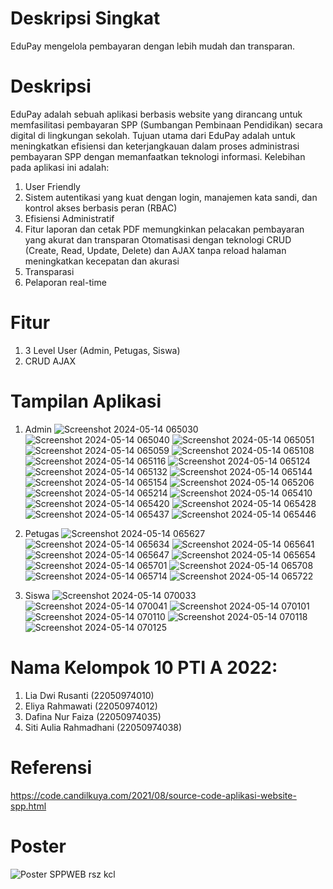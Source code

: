 # Deskripsi Singkat
EduPay mengelola pembayaran dengan lebih mudah dan transparan.

# Deskripsi
EduPay adalah sebuah aplikasi berbasis website yang dirancang untuk memfasilitasi pembayaran SPP (Sumbangan Pembinaan Pendidikan) secara digital di lingkungan sekolah. Tujuan utama dari EduPay adalah untuk meningkatkan efisiensi dan keterjangkauan dalam proses administrasi pembayaran SPP dengan memanfaatkan teknologi informasi.
Kelebihan pada aplikasi ini adalah:
1. User Friendly
2. Sistem autentikasi yang kuat dengan login, manajemen kata sandi, dan kontrol akses berbasis peran (RBAC)
3. Efisiensi Administratif
4. Fitur laporan dan cetak PDF memungkinkan pelacakan pembayaran yang akurat dan transparan
Otomatisasi dengan teknologi CRUD (Create, Read, Update, Delete) dan AJAX tanpa reload halaman meningkatkan kecepatan dan akurasi
5. Transparasi
6. Pelaporan real-time

# Fitur
1. 3 Level User (Admin, Petugas, Siswa)
2. CRUD AJAX

# Tampilan Aplikasi
1. Admin
![Screenshot 2024-05-14 065030](https://github.com/Aulia038/EduPay-Web-App/assets/169772210/0f357354-c9de-43b8-9e82-4b96f06adf2b)
![Screenshot 2024-05-14 065040](https://github.com/Aulia038/EduPay-Web-App/assets/169772210/b2889f24-ad21-4472-8bfb-8f746b3d9188)
![Screenshot 2024-05-14 065051](https://github.com/Aulia038/EduPay-Web-App/assets/169772210/c10b590e-2078-4890-84b2-589d16d29ef6)
![Screenshot 2024-05-14 065059](https://github.com/Aulia038/EduPay-Web-App/assets/169772210/0ea4ed6e-78b2-4af5-b8ba-4e9b1e9f5c20)
![Screenshot 2024-05-14 065108](https://github.com/Aulia038/EduPay-Web-App/assets/169772210/8608c2b8-53dd-44ca-82d5-7d87ab56c2a0)
![Screenshot 2024-05-14 065116](https://github.com/Aulia038/EduPay-Web-App/assets/169772210/b0b3644f-304e-4fa2-9c7a-2b181c462ffa)
![Screenshot 2024-05-14 065124](https://github.com/Aulia038/EduPay-Web-App/assets/169772210/be84d998-6f22-4c9b-84ac-409c32f10910)
![Screenshot 2024-05-14 065132](https://github.com/Aulia038/EduPay-Web-App/assets/169772210/339fe69e-5a0a-4d09-aa43-79c5b534b135)
![Screenshot 2024-05-14 065144](https://github.com/Aulia038/EduPay-Web-App/assets/169772210/0cf03a6a-b805-45dc-ad06-add36cbd3422)
![Screenshot 2024-05-14 065154](https://github.com/Aulia038/EduPay-Web-App/assets/169772210/dc1e463a-d722-4321-92ef-5d6da6f18a65)
![Screenshot 2024-05-14 065206](https://github.com/Aulia038/EduPay-Web-App/assets/169772210/b08649e2-e39a-4746-aafe-7f544e12a03e)
![Screenshot 2024-05-14 065214](https://github.com/Aulia038/EduPay-Web-App/assets/169772210/35162b8f-4a33-4f33-a3b7-ecdc856c7c32)
![Screenshot 2024-05-14 065410](https://github.com/Aulia038/EduPay-Web-App/assets/169772210/4cacd1c4-c463-4fe0-bed6-0b669ffc9268)
![Screenshot 2024-05-14 065420](https://github.com/Aulia038/EduPay-Web-App/assets/169772210/afa67c95-9e7f-4dfd-938e-e98a99cdb322)
![Screenshot 2024-05-14 065428](https://github.com/Aulia038/EduPay-Web-App/assets/169772210/c844d8b0-bd94-4132-a512-2fe3fe268795)
![Screenshot 2024-05-14 065437](https://github.com/Aulia038/EduPay-Web-App/assets/169772210/6f1c603a-e126-423e-b044-c78a64bfb048)
![Screenshot 2024-05-14 065446](https://github.com/Aulia038/EduPay-Web-App/assets/169772210/d300ab3e-a4ca-48e3-abdd-d6f462afaa93)
3. Petugas
![Screenshot 2024-05-14 065627](https://github.com/Aulia038/EduPay-Web-App/assets/169772210/c2aa9cc0-5156-4e86-8b60-ae2bf750557f)
![Screenshot 2024-05-14 065634](https://github.com/Aulia038/EduPay-Web-App/assets/169772210/2516f87d-ab6c-4626-9cef-f56c7d5c2832)
![Screenshot 2024-05-14 065641](https://github.com/Aulia038/EduPay-Web-App/assets/169772210/352afc21-5bc1-4320-86c8-0532ba0caaec)
![Screenshot 2024-05-14 065647](https://github.com/Aulia038/EduPay-Web-App/assets/169772210/b824e179-cd24-40bf-8e71-8f9768bdb21f)
![Screenshot 2024-05-14 065654](https://github.com/Aulia038/EduPay-Web-App/assets/169772210/8418e2d3-1983-418a-8e31-70958d6991ae)
![Screenshot 2024-05-14 065701](https://github.com/Aulia038/EduPay-Web-App/assets/169772210/e6f5f24d-bb97-4acf-94ad-ea212163a91c)
![Screenshot 2024-05-14 065708](https://github.com/Aulia038/EduPay-Web-App/assets/169772210/1add3932-7542-42fc-9c69-c8ef4de6d6a0)
![Screenshot 2024-05-14 065714](https://github.com/Aulia038/EduPay-Web-App/assets/169772210/55b77f17-64d0-4225-aa9b-95beb743debf)
![Screenshot 2024-05-14 065722](https://github.com/Aulia038/EduPay-Web-App/assets/169772210/50ee878a-37c0-4bbb-9754-7b1123dae9ff)

5. Siswa
![Screenshot 2024-05-14 070033](https://github.com/Aulia038/EduPay-Web-App/assets/169772210/d8c880cc-38d0-43e8-8db2-479dfd2afa7a)
![Screenshot 2024-05-14 070041](https://github.com/Aulia038/EduPay-Web-App/assets/169772210/3a24e7ad-2a61-4a90-87d0-729df809320c)
![Screenshot 2024-05-14 070101](https://github.com/Aulia038/EduPay-Web-App/assets/169772210/b39eb34b-846c-4605-9a54-8010f902ce09)
![Screenshot 2024-05-14 070110](https://github.com/Aulia038/EduPay-Web-App/assets/169772210/433ddb4e-f694-49bc-a3dd-66b33a82fa84)
![Screenshot 2024-05-14 070118](https://github.com/Aulia038/EduPay-Web-App/assets/169772210/b42d130c-2d96-4452-aa7c-11cc9da99d7a)
![Screenshot 2024-05-14 070125](https://github.com/Aulia038/EduPay-Web-App/assets/169772210/2b0402bb-ab45-4880-a7af-b27e2f5100f8)


# Nama Kelompok 10 PTI A 2022:
1. Lia Dwi Rusanti (22050974010)
2. Eliya Rahmawati (22050974012)
3. Dafina Nur Faiza (22050974035)
4. Siti Aulia Rahmadhani (22050974038)

# Referensi
https://code.candilkuya.com/2021/08/source-code-aplikasi-website-spp.html

# Poster
![Poster SPPWEB rsz kcl](https://github.com/Aulia038/EduPay-Web-App/assets/169772210/3b19db32-dc6d-4ddd-8335-a292d8a7b51e)









